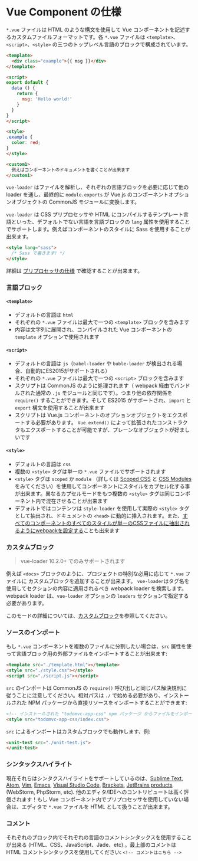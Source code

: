 # Vue Component の仕様

`*.vue` ファイルは HTML のような構文を使用して Vue コンポーネントを記述するカスタムファイルフォーマットです。各 `*.vue` ファイルは `<template>`、`<script>`、`<style>` の三つのトップレベル言語のブロックで構成されています。

``` html
<template>
  <div class="example">{{ msg }}</div>
</template>

<script>
export default {
  data () {
    return {
      msg: 'Hello world!'
    }
  }
}
</script>

<style>
.example {
  color: red;
}
</style>

<custom1>
  例えばコンポーネントのドキュメントを書くことが出来ます
</custom1>
```

`vue-loader` はファイルを解析し、それぞれの言語ブロックを必要に応じて他の loader を通し、最終的に `module.exports` が Vue.js のコンポーネントオプションオブジェクトの CommonJS モジュールに変換します。

`vue-loader` は CSS プリプロセッサや HTML にコンパイルするテンプレート言語といった、デフォルトでない言語を言語ブロックの `lang` 属性を使用することでサポートします。例えばコンポーネントのスタイルに Sass を使用することが出来ます。

``` html
<style lang="sass">
  /* Sass で書きます! */
</style>
```
詳細は [プリプロセッサの仕様](../configurations/pre-processors.md) で確認することが出来ます。

### 言語ブロック

#### `<template>`

- デフォルトの言語は `html`
- それぞれの `*.vue` ファイルは最大で一つの `<template>` ブロックを含みます
- 内容は文字列に展開され、コンパイルされた Vue コンポーネントの `template` オプションで使用されます

#### `<script>`

- デフォルトの言語は `js`（`babel-loader` や `buble-loader` が検出される場合、自動的にES2015がサポートされる）
- それぞれの `*.vue` ファイルは最大で一つの `<script>` ブロックを含みます
- スクリプトは CommonJS のように処理されます（ webpack 経由でバンドルされた通常の `.js` モジュールと同じです）。つまり他の依存関係を `require()` することができます。そして ES2015 がサポートされ、`import` と `export` 構文を使用することが出来ます
- スクリプトは Vue.js コンポーネントのオプションオブジェクトをエクスポートする必要があります。 `Vue.extend()` によって拡張されたコンストラクタもエクスポートすることが可能ですが、プレーンなオブジェクトが好ましいです

#### `<style>`

- デフォルトの言語は `css`
- 複数の `<style>` タグは単一の `*.vue` ファイルでサポートされます
- `<style>` タグは `scoped` か `module` （詳しくは [Scoped CSS](../features/scoped-css.md) と [CSS Modules](../features/css-modules.md) をみてください）を使用してコンポーネントにスタイルをカプセル化する事が出来ます。異なるカプセルモードをもつ複数の `<style>` タグは同じコンポーネント内で混在させることが出来ます
- デフォルトではコンテンツは `style-loader` を使用して実際の `<style>` タグとして抽出され、ドキュメントの `<head>` に動的に挿入されます。また、[すべてのコンポーネントのすべてのスタイルが単一のCSSファイルに抽出されるようにwebpackを設定する](../configurations/extract-css.md)ことも出来ます

### カスタムブロック

> vue-loader 10.2.0+ でのみサポートされます

例えば `<docs>` ブロックのように、プロジェクトの特別な必用に応じて `*.vue` ファイルに カスタムブロックを追加することが出来ます。 `vue-loader`はタグ名を使用してセクションの内容に適用されるべき webpack loader を検索します。webpack loader は、`vue-loader` オプションの `loaders` セクションで指定する必要があります。

このモードの詳細については、[カスタムブロック](../configurations/custom-blocks.md)を参照してください。

### ソースのインポート

もし `*.vue` コンポーネントを複数のファイルに分割したい場合は、`src` 属性を使って言語ブロック用の外部ファイルをインポートすることが出来ます:

``` html
<template src="./template.html"></template>
<style src="./style.css"></style>
<script src="./script.js"></script>
```

`src` のインポートは CommonJS の `require()` 呼び出しと同じパス解決規則に従うことに注意してください。相対パスは `./` で始める必要があり、インストールされた NPM パッケージから直接リソースをインポートすることができます:

``` html
<!-- インストールされた "todomvc-app-css" npm パッケージ からファイルをインポートします-->
<style src="todomvc-app-css/index.css">
```

`src` によるインポートはカスタムブロックでも動作します、例:

``` html
<unit-test src="./unit-test.js">
</unit-test>
```

### シンタックスハイライト

現在それらはシンタクスハイライトをサポートしているのは、[Sublime Text](https://github.com/vuejs/vue-syntax-highlight), [Atom](https://atom.io/packages/language-vue), [Vim](https://github.com/posva/vim-vue), [Emacs](https://github.com/AdamNiederer/vue-mode), [Visual Studio Code](https://marketplace.visualstudio.com/items/liuji-jim.vue), [Brackets](https://github.com/pandao/brackets-vue), [JetBrains products](https://plugins.jetbrains.com/plugin/8057) (WebStorm, PhpStorm, etc). 他のエディタ/IDEへのコントリビュートは高く評価されます！もし Vue コンポーネント内でプリプロセッサを使用していない場合は、エディタで `*.vue` ファイルを HTML として扱うことが出来ます。

### コメント

それぞれのブロック内でそれぞれの言語のコメントシンタックスを使用することが出来る (HTML、CSS、JavaScript、Jade、etc) 。最上部のコメントは HTML コメントシンタックスを使用してください: `<!-- コメントはこちら -->`
